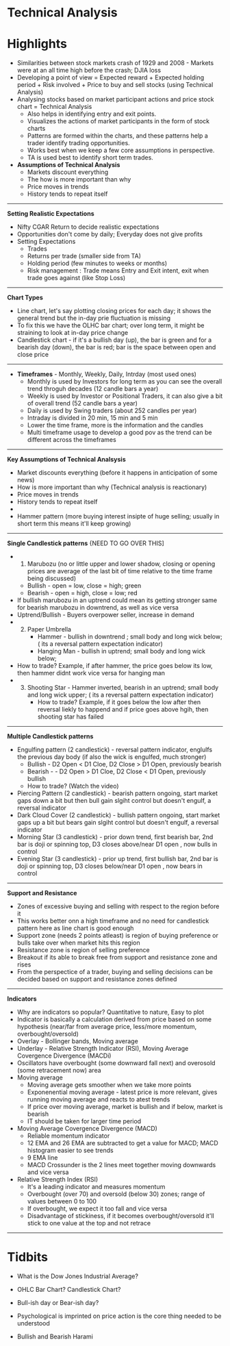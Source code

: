 # Technical Analysis

# Highlights

- Similarities between stock markets crash of 1929 and 2008 - Markets were at an all time high before the crash; DJIA loss
- Developing a point of view = Expected reward + Expected holding period + Risk involved + Price to buy and sell stocks (using Technical Analysis)
- Analysing stocks based on market participant actions and price stock chart = Technical Analysis
  - Also helps in identifying entry and exit points.
  - Visualizes the actions of market participants in the form of stock charts
  - Patterns are formed within the charts, and these patterns help a trader identify trading opportunities.
  - Works best when we keep a few core assumptions in perspective.
  - TA is used best to identify short term trades. 
- **Assumptions of Technical Analysis**
  - Markets discount everything
  - The how is more important than why
  - Price moves in trends
  - History tends to repeat itself
-----------------
**Setting Realistic Expectations** 
  - Nifty CGAR Return to decide realistic expectations
  - Opportunities don't come by daily; Everyday does not give profits
  - Setting Expectations
    - Trades 
    - Returns per trade (smaller side from TA)
    - Holding period (few minutes to weeks or months)
    - Risk management : Trade means Entry and Exit intent, exit when trade goes against (like Stop Loss)
------------
**Chart Types**
  -  Line chart, let's say plotting closing prices for each day; it shows the general trend but the in-day prie fluctuation is missing
  -  To fix this we have the OLHC bar chart; over long term, it might be straining to look at in-day price change
  -  Candlestick chart - if it's a bullish day (up), the bar is green and for a bearish day (down), the bar is red; bar is the space between open and close price
-------------
- **Timeframes** - Monthly, Weekly, Daily, Intrday (most used ones)
  - Monthly is used by Investors for long term as you can see the overall trend throguh decades (12 candle bars a year)
  - Weekly is used by Investor or  Positional Traders, it can also give a bit of overall trend (52 candle bars a year)
  - Daily is used by Swing traders (about 252 candles per year)
  - Intraday is divided in 20 min, 15 min and 5 min
  - Lower the time frame, more is the information and the candles
  - Multi timeframe usage to develop a good pov as the trend can be different across the timeframes
----------
**Key Assumptions of Technical Analsysis**
  - Market discounts everything (before it happens in anticipation of some news)
  - How is more important than why (Technical analysis is reactionary)
  - Price moves in trends
  - History tends to repeat itself
  - 
  - Hammer pattern (more buying interest insipte of huge selling; usually in short term this means it'll keep growing)
-----
**Single Candlestick patterns** {NEED TO GO OVER THIS]
  - 1. Marubozu (no or little upper and lower shadow, closing or opening prices are average of the last bit of time relative to the time frame being discussed)
      - Bullish - open = low, close = high; green
      - Bearish - open = high, close =  low; red
  - If bullish marubozu in an uptrend could mean its getting stronger same for bearish marubozu in downtrend, as well as vice versa
  - Uptrend/Bullish - Buyers overpower seller, increase in demand
  - 2. Paper Umbrella 
         - Hammer -  bullish in downtrend ; small body and long wick below;( its a reversal pattern expectation indicator)
         - Hanging Man - bullish in uptrend; small body and long wick below;
   - How to trade? Example, if after hammer, the price goes below its low, then hammer didnt work vice versa for hanging man
  - 3. Shooting Star - Hammer inverted, bearish in an uptrend; small body and long wick upper; ( its a reversal pattern expectation indicator)
       - How to trade? Example, if it goes below the low after then reversal liekly to happend and if price goes above hgih, then shooting star has failed
----
**Multiple Candlestick patterns**
  -  Engulfing pattern (2 candlestick) - reversal pattern indicator, englulfs the previous day body (if also the wick is engulfed, much stronger)
     - Bullish - D2 Open < D1 Cloe, D2 Close > D1 Open, previously bearish
     - Bearish - - D2 Open > D1 Cloe, D2 Close < D1 Open, previously bullish
     - How to trade? (Watch the video)
   - Piercing Pattern (2 candlestick) - bearish pattern ongoing, start market gaps down a bit but then bull gain slgiht control but doesn't engulf, a reversal indicator
   - Dark Cloud Cover (2 candlestick) - bullish pattern ongoing, start market gaps up a bit but bears gain slgiht control but doesn't engulf, a reversal indicator
   - Morning Star (3 candlestick) - prior down trend, first bearish bar, 2nd bar is doji or spinning top, D3 closes above/near D1 open , now bulls in control
   - Evening Star (3 candlestick) - prior up trend, first bullish  bar, 2nd bar is doji or spinning top, D3 closes below/near D1 open , now bears in control
-----
**Support and Resistance** 
- Zones of excessive buying and selling with respect to the region before it
- This works better onn a high timeframe and no need for candlestick pattern here as line chart is good enough
- Support zone (needs 2 points atleast) is region of buying preference or bulls take over when market hits this region
- Resistance zone is region of selling preference
- Breakout if its able to break free from support and resistance zone and rises
- From the perspectice of a trader, buying and selling decisions can be decided based on support and resistance zones defined
-----
**Indicators**
- Why are indicators so popular? Quantitative to nature, Easy to plot
- Indicator is basically a calculation derived from price based on some hypothesis (near/far from average price, less/more momentum, overbought/oversold)
- Overlay - Bollinger bands, Moving average
- Underlay - Relative Strength Indicator (RSI), Moving Average Covergence Divergence (MACDi)
- Oscillators have overbought (some downward fall next) and overosold (some retracement now) area
- Moving average
  - Moving average gets  smoother when we take more points
  - Exponenential moving average - latest price is more relevant, gives running moving average and reacts to atest trends
  - If price over moving average, market is bullish and if below, market is bearish
  - IT should be taken for larger time period
- Moving Average Covergence Divergence (MACD)
  - Reliable momentum indicator
  - 12 EMA and 26 EMA are subtracted to get a value for MACD; MACD histogram easier to see trends
  - 9 EMA line
  - MACD Crossunder is the 2 lines meet together moving downwards and vice versa
- Relative Strength Index (RSI)
  - It's a leading indicator and measures momentum
  - Overbought (over 70) and oversold (below 30) zones; range of values between 0 to 100
  - If overbought, we expect it too fall and vice versa
  - Disadvantage of stickiness, if it becomes overbought/oversold it'll stick to one value at the top and not retrace
----
   
# Tidbits

- What is the Dow Jones Industrial Average?

- OHLC Bar Chart? Candlestick Chart?

- Bull-ish day or Bear-ish day?

- Psychological is imprinted on price action is the core thing needed to be understood

- Bullish and Bearish Harami
